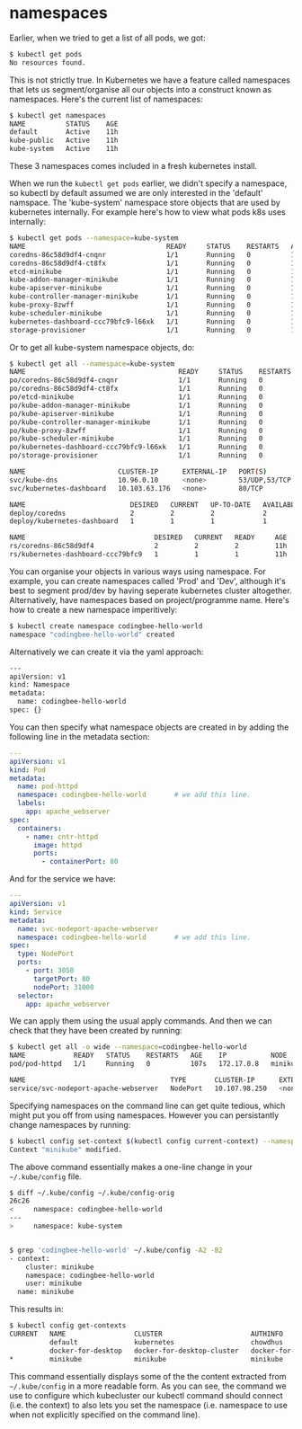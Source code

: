 # namespaces

Earlier, when we tried to get a list of all pods, we got:

```bash
$ kubectl get pods
No resources found.
```

This is not strictly true. In Kubernetes we have a feature called namespaces that lets us segment/organise all our objects into a construct known as namespaces. Here's the current list of namespaces:

```bash
$ kubectl get namespaces
NAME          STATUS    AGE
default       Active    11h
kube-public   Active    11h
kube-system   Active    11h
```

These 3 namespaces comes included in a fresh kubernetes install.

When we run the `kubectl get pods` earlier, we didn't specify a namespace, so kubectl by default assumed we are only interested in the 'default' namspace. The 'kube-system' namespace store objects that are used by kubernetes internally. For example here's how to view what pods k8s uses internally:

```bash
$ kubectl get pods --namespace=kube-system
NAME                                   READY     STATUS    RESTARTS   AGE
coredns-86c58d9df4-cnqnr               1/1       Running   0          11h
coredns-86c58d9df4-ct8fx               1/1       Running   0          11h
etcd-minikube                          1/1       Running   0          11h
kube-addon-manager-minikube            1/1       Running   0          11h
kube-apiserver-minikube                1/1       Running   0          11h
kube-controller-manager-minikube       1/1       Running   0          11h
kube-proxy-8zwff                       1/1       Running   0          11h
kube-scheduler-minikube                1/1       Running   0          11h
kubernetes-dashboard-ccc79bfc9-l66xk   1/1       Running   0          11h
storage-provisioner                    1/1       Running   0          11h
```

Or to get all kube-system namespace objects, do:

```bash
$ kubectl get all --namespace=kube-system
NAME                                      READY     STATUS    RESTARTS   AGE
po/coredns-86c58d9df4-cnqnr               1/1       Running   0          11h
po/coredns-86c58d9df4-ct8fx               1/1       Running   0          11h
po/etcd-minikube                          1/1       Running   0          11h
po/kube-addon-manager-minikube            1/1       Running   0          11h
po/kube-apiserver-minikube                1/1       Running   0          11h
po/kube-controller-manager-minikube       1/1       Running   0          11h
po/kube-proxy-8zwff                       1/1       Running   0          11h
po/kube-scheduler-minikube                1/1       Running   0          11h
po/kubernetes-dashboard-ccc79bfc9-l66xk   1/1       Running   0          11h
po/storage-provisioner                    1/1       Running   0          11h

NAME                       CLUSTER-IP      EXTERNAL-IP   PORT(S)         AGE
svc/kube-dns               10.96.0.10      <none>        53/UDP,53/TCP   11h
svc/kubernetes-dashboard   10.103.63.176   <none>        80/TCP          11h

NAME                          DESIRED   CURRENT   UP-TO-DATE   AVAILABLE   AGE
deploy/coredns                2         2         2            2           11h
deploy/kubernetes-dashboard   1         1         1            1           11h

NAME                                DESIRED   CURRENT   READY     AGE
rs/coredns-86c58d9df4               2         2         2         11h
rs/kubernetes-dashboard-ccc79bfc9   1         1         1         11h
```

You can organise your objects in various ways using namespace. For example, you can create namespaces called 'Prod' and 'Dev', although it's best to segment prod/dev by having seperate kubernetes cluster altogether. Alternatively, have namespaces based on project/programme name. Here's how to create a new namespace imperitively:

```bash
$ kubectl create namespace codingbee-hello-world
namespace "codingbee-hello-world" created
```

Alternatively we can create it via the yaml approach:

```bash
---
apiVersion: v1
kind: Namespace
metadata:
  name: codingbee-hello-world
spec: {}
```


You can then specify what namespace objects are created in by adding the following line in the metadata section:

```yaml
---
apiVersion: v1
kind: Pod
metadata:
  name: pod-httpd
  namespace: codingbee-hello-world       # we add this line.
  labels:
    app: apache_webserver
spec:
  containers:
    - name: cntr-httpd
      image: httpd
      ports:
        - containerPort: 80
```

And for the service we have:

```yaml
---
apiVersion: v1
kind: Service
metadata:
  name: svc-nodeport-apache-webserver
  namespace: codingbee-hello-world       # we add this line.
spec:
  type: NodePort
  ports:
    - port: 3050
      targetPort: 80
      nodePort: 31000
  selector:
    app: apache_webserver
```

We can apply them using the usual apply commands. And then we can check that they have been created by running:

```bash
$ kubectl get all -o wide --namespace=codingbee-hello-world
NAME            READY   STATUS    RESTARTS   AGE    IP           NODE       NOMINATED NODE   READINESS GATES
pod/pod-httpd   1/1     Running   0          107s   172.17.0.8   minikube   <none>           <none>

NAME                                    TYPE       CLUSTER-IP      EXTERNAL-IP   PORT(S)          AGE   SELECTOR
service/svc-nodeport-apache-webserver   NodePort   10.107.98.250   <none>        3050:31000/TCP   62s   app=apache_webserver
```

Specifying namespaces on the command line can get quite tedious, which might put you off from using namespaces. However you can persistantly change namespaces by running:

```bash
$ kubectl config set-context $(kubectl config current-context) --namespace=codingbee-hello-world
Context "minikube" modified.
```

The above command essentially makes a one-line change in your `~/.kube/config` file. 

```bash
$ diff ~/.kube/config ~/.kube/config-orig
26c26
<     namespace: codingbee-hello-world
---
>     namespace: kube-system


$ grep 'codingbee-hello-world' ~/.kube/config -A2 -B2
- context:
    cluster: minikube
    namespace: codingbee-hello-world
    user: minikube
  name: minikube
```

This results in:

```bash
$ kubectl config get-contexts
CURRENT   NAME                 CLUSTER                      AUTHINFO             NAMESPACE
          default              kubernetes                   chowdhus
          docker-for-desktop   docker-for-desktop-cluster   docker-for-desktop
*         minikube             minikube                     minikube             codingbee-hello-world
```

This command essentially displays some of the the content extracted from `~/.kube/config` in a more readable form. As you can see, the command we use to configure which kubecluster our kubectl command should connect (i.e. the context) to also lets you set the namespace (i.e. namespace to use when not explicitly specified on the command line).




